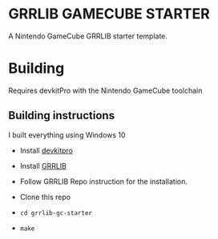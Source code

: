 # GRRLIB GAMECUBE STARTER

A Nintendo GameCube GRRLIB starter template.

# Building

Requires devkitPro with the Nintendo GameCube toolchain

## Building instructions

I built everything using Windows 10

* Install [devkitpro](https://devkitpro.org/wiki/Getting_Started#Unix-like_platforms)

* Install [GRRLIB](https://github.com/GRRLIB/GRRLIB.git)

* Follow GRRLIB Repo instruction for the installation.

* Clone this repo

* `cd grrlib-gc-starter`
* `make`
